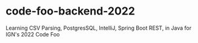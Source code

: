 # code-foo-backend-2022
Learning CSV Parsing, PostgresSQL, IntelliJ, Spring Boot REST, in Java for IGN's 2022 Code Foo
